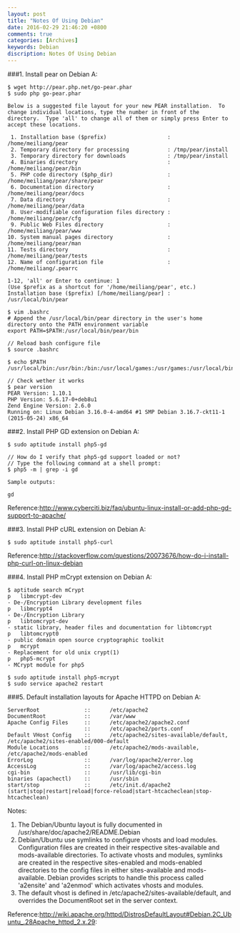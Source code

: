 ```yaml
---
layout: post
title: "Notes Of Using Debian"
date: 2016-02-29 21:46:20 +0800
comments: true
categories: [Archives]
keywords: Debian
discription: Notes Of Using Debian
---
```

###1. Install pear on Debian
A:

```
$ wget http://pear.php.net/go-pear.phar
$ sudo php go-pear.phar

Below is a suggested file layout for your new PEAR installation.  To
change individual locations, type the number in front of the
directory.  Type 'all' to change all of them or simply press Enter to
accept these locations.

 1. Installation base ($prefix)                   : /home/meiliang/pear
 2. Temporary directory for processing            : /tmp/pear/install
 3. Temporary directory for downloads             : /tmp/pear/install
 4. Binaries directory                            : /home/meiliang/pear/bin
 5. PHP code directory ($php_dir)                 : /home/meiliang/pear/share/pear
 6. Documentation directory                       : /home/meiliang/pear/docs
 7. Data directory                                : /home/meiliang/pear/data
 8. User-modifiable configuration files directory : /home/meiliang/pear/cfg
 9. Public Web Files directory                    : /home/meiliang/pear/www
10. System manual pages directory                 : /home/meiliang/pear/man
11. Tests directory                               : /home/meiliang/pear/tests
12. Name of configuration file                    : /home/meiliang/.pearrc

1-12, 'all' or Enter to continue: 1
(Use $prefix as a shortcut for '/home/meiliang/pear', etc.)
Installation base ($prefix) [/home/meiliang/pear] : /usr/local/bin/pear

$ vim .bashrc
# Append the /usr/local/bin/pear directory in the user's home directory onto the PATH environment variable
export PATH=$PATH:/usr/local/bin/pear/bin

// Reload bash configure file
$ source .bashrc

$ echo $PATH
/usr/local/bin:/usr/bin:/bin:/usr/local/games:/usr/games:/usr/local/bin/pear/bin

// Check wether it works
$ pear version
PEAR Version: 1.10.1
PHP Version: 5.6.17-0+deb8u1
Zend Engine Version: 2.6.0
Running on: Linux Debian 3.16.0-4-amd64 #1 SMP Debian 3.16.7-ckt11-1 (2015-05-24) x86_64
```
<!-- more -->
###2. Install PHP GD extension on Debian
A:

```
$ sudo aptitude install php5-gd

// How do I verify that php5-gd support loaded or not?
// Type the following command at a shell prompt:
$ php5 -m | grep -i gd

Sample outputs:

gd
```

Reference:http://www.cyberciti.biz/faq/ubuntu-linux-install-or-add-php-gd-support-to-apache/

###3. Install PHP cURL extension on Debian
A:

```
$ sudo aptitude install php5-curl
```

Reference:http://stackoverflow.com/questions/20073676/how-do-i-install-php-curl-on-linux-debian

###4. Install PHP mCrypt extension on Debian 
A:

```
$ aptitude search mCrypt
p   libmcrypt-dev                                                                    - De-/Encryption Library development files
p   libmcrypt4                                                                       - De-/Encryption Library
p   libtomcrypt-dev                                                                  - static library, header files and documentation for libtomcrypt
p   libtomcrypt0                                                                     - public domain open source cryptographic toolkit
p   mcrypt                                                                           - Replacement for old unix crypt(1)
p   php5-mcrypt                                                                      - MCrypt module for php5

$ sudo aptitude install php5-mcrypt
$ sudo service apache2 restart
```

###5. Default installation layouts for Apache HTTPD on Debian
A:

```
ServerRoot              ::      /etc/apache2
DocumentRoot            ::      /var/www
Apache Config Files     ::      /etc/apache2/apache2.conf
                        ::      /etc/apache2/ports.conf
Default VHost Config    ::      /etc/apache2/sites-available/default, /etc/apache2/sites-enabled/000-default
Module Locations        ::      /etc/apache2/mods-available, /etc/apache2/mods-enabled
ErrorLog                ::      /var/log/apache2/error.log
AccessLog               ::      /var/log/apache2/access.log
cgi-bin                 ::      /usr/lib/cgi-bin
binaries (apachectl)    ::      /usr/sbin
start/stop              ::      /etc/init.d/apache2 (start|stop|restart|reload|force-reload|start-htcacheclean|stop-htcacheclean)
```

Notes:

1. The Debian/Ubuntu layout is fully documented in /usr/share/doc/apache2/README.Debian
2. Debian/Ubuntu use symlinks to configure vhosts and load modules. Configuration files are created in their respective sites-available and mods-available directories. To activate vhosts and modules, symlinks are created in the respective sites-enabled and mods-enabled directories to the config files in either sites-available and mods-available. Debian provides scripts to handle this process called 'a2ensite' and 'a2enmod' which activates vhosts and modules.
3. The default vhost is defined in /etc/apache2/sites-available/default, and overrides the DocumentRoot set in the server context.

Reference:http://wiki.apache.org/httpd/DistrosDefaultLayout#Debian.2C_Ubuntu_.28Apache_httpd_2.x.29:


